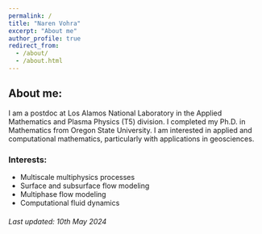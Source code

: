 ```yaml
---
permalink: /
title: "Naren Vohra"
excerpt: "About me"
author_profile: true
redirect_from: 
  - /about/
  - /about.html
---
```

## About me:

I am a postdoc at Los Alamos National Laboratory in the Applied Mathematics and Plasma Physics (T5) division. I completed my Ph.D. in Mathematics from Oregon State University. I am interested in applied and computational mathematics, particularly with applications in geosciences.

### Interests: 
- Multiscale multiphysics processes
- Surface and subsurface flow modeling
- Multiphase flow modeling
- Computational fluid dynamics

###### Last updated: 10th May 2024
